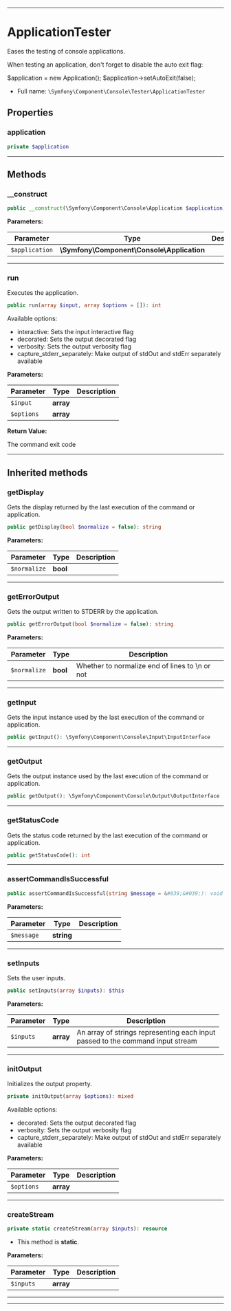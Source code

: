 ***

# ApplicationTester

Eases the testing of console applications.

When testing an application, don't forget to disable the auto exit flag:

$application = new Application();
$application->setAutoExit(false);

* Full name: `\Symfony\Component\Console\Tester\ApplicationTester`

## Properties

### application

```php
private $application
```

***

## Methods

### __construct

```php
public __construct(\Symfony\Component\Console\Application $application): mixed
```

**Parameters:**

| Parameter | Type | Description |
|-----------|------|-------------|
| `$application` | **\Symfony\Component\Console\Application** |  |

***

### run

Executes the application.

```php
public run(array $input, array $options = []): int
```

Available options:

* interactive:               Sets the input interactive flag
* decorated:                 Sets the output decorated flag
* verbosity:                 Sets the output verbosity flag
* capture_stderr_separately: Make output of stdOut and stdErr separately available

**Parameters:**

| Parameter | Type | Description |
|-----------|------|-------------|
| `$input` | **array** |  |
| `$options` | **array** |  |

**Return Value:**

The command exit code



***

## Inherited methods

### getDisplay

Gets the display returned by the last execution of the command or application.

```php
public getDisplay(bool $normalize = false): string
```

**Parameters:**

| Parameter | Type | Description |
|-----------|------|-------------|
| `$normalize` | **bool** |  |

***

### getErrorOutput

Gets the output written to STDERR by the application.

```php
public getErrorOutput(bool $normalize = false): string
```

**Parameters:**

| Parameter | Type | Description |
|-----------|------|-------------|
| `$normalize` | **bool** | Whether to normalize end of lines to \n or not |

***

### getInput

Gets the input instance used by the last execution of the command or application.

```php
public getInput(): \Symfony\Component\Console\Input\InputInterface
```

***

### getOutput

Gets the output instance used by the last execution of the command or application.

```php
public getOutput(): \Symfony\Component\Console\Output\OutputInterface
```

***

### getStatusCode

Gets the status code returned by the last execution of the command or application.

```php
public getStatusCode(): int
```

***

### assertCommandIsSuccessful

```php
public assertCommandIsSuccessful(string $message = &#039;&#039;): void
```

**Parameters:**

| Parameter | Type | Description |
|-----------|------|-------------|
| `$message` | **string** |  |

***

### setInputs

Sets the user inputs.

```php
public setInputs(array $inputs): $this
```

**Parameters:**

| Parameter | Type | Description |
|-----------|------|-------------|
| `$inputs` | **array** | An array of strings representing each input<br />passed to the command input stream |

***

### initOutput

Initializes the output property.

```php
private initOutput(array $options): mixed
```

Available options:

* decorated:                 Sets the output decorated flag
* verbosity:                 Sets the output verbosity flag
* capture_stderr_separately: Make output of stdOut and stdErr separately available

**Parameters:**

| Parameter | Type | Description |
|-----------|------|-------------|
| `$options` | **array** |  |

***

### createStream

```php
private static createStream(array $inputs): resource
```

* This method is **static**.

**Parameters:**

| Parameter | Type | Description |
|-----------|------|-------------|
| `$inputs` | **array** |  |

***


***

